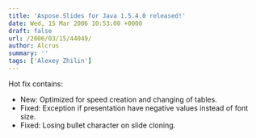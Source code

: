 ```yaml
---
title: 'Aspose.Slides for Java 1.5.4.0 released!'
date: Wed, 15 Mar 2006 10:53:00 +0000
draft: false
url: /2006/03/15/44049/
author: Alcrus
summary: ''
tags: ['Alexey Zhilin']
---
```


Hot fix contains:  

*   New: Optimized for speed creation and changing of tables.
*   Fixed: Exception if presentation have negative values instead of font size.
*   Fixed: Losing bullet character on slide cloning.







